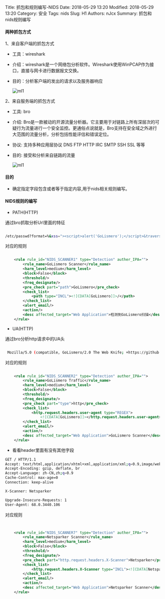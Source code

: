 Title: 抓包和规则编写-NIDS
Date: 2018-05-29 13:20
Modified: 2018-05-29 13:20
Category: 安全
Tags: nids
Slug: H1
Authors: nJcx
Summary: 抓包和nids规则编写

#### 两种抓包方式

 1、来自客户端的抓包方式

- 工具：wireshark

- 介绍：wireshark是一个网络包分析软件。Wireshark使用WinPCAP作为接口，直接与网卡进行数据报文交换。

- 目的：分析客户端的发出的请求以及服务器响应

	![ml1](../images/WX20180813-161129.png)

2、来自服务端的抓包方式

- 工具: bro

- 介绍: Bro是一款被动的开源流量分析器。它主要用于对链路上所有深层次的可疑行为流量进行一个安全监控。更通俗点说就是，Bro支持在安全域之外进行大范围的流量分析，分析包括性能评估和错误定位。

- 协议: 支持多种应用层协议 DNS FTP HTTP IRC SMTP SSH SSL 等等

- 目的: 接受和分析来自链路的流量

	![ml1](../images/WX20180813-161105.png)

#### 目的

- 确定指定字段包含或者等于指定内容,用于nids相关规则编写。

#### NIDS规则的编写


- PATH(HTTP)

通过bro抓取分析Url里面的特征

```bash

/etc/passwd?format=%&xss="><script>alert('GoLismero');</script>&traversal=../../&sql=' OR 1;

```

对应的规则

```xml

    <rule rule_id="NIDS_SCANNER1" type="Detection" auther_IPA="">
        <rule_name>GoLismero Scanner</rule_name>
        <harm_level>medium</harm_level>
        <block>False</block>
        <threshold/>
        <freq_designate/>
        <pre_check part="path">GoLismero</pre_check>
        <check_list>
            <path type="INCL"><![CDATA[GoLismero]]>/</path>
        </check_list>
        <alert_email/>
        <action/>
        <desc affected_target="Web Application">检测到GoLismero扫描</desc>
    </rule>

```

- UA(HTTP)

通过bro分析http请求中的UA头

```bash

 Mozilla/5.0 (compatible, GoLismero/2.0 The Web Knife; +https://github.com/golismero/golismero)

```

对应的规则

```xml

    <rule rule_id="NIDS_SCANNER2" type="Detection" auther_IPA="">
        <rule_name>GoLismero Traffic</rule_name>
        <harm_level>medium</harm_level>
        <block>False</block>
        <threshold/>
        <freq_designate/>
        <pre_check part="type">http</pre_check>
        <check_list>
            <http.request.headers.user-agent type="REGEX">
                <![CDATA[GoLismero]]></http.request.headers.user-agent>
        </check_list>
        <alert_email/>
        <action/>
        <desc affected_target="Web Application">GoLismero Scanner</desc>
    </rule>
```

- 看看header里面有没有其他字段

```bash
GET / HTTP/1.1
Accept: text/html,application/xhtml+xml,application/xml;q=0.9,image/webp,image/apng,*/*;q=0.8
Accept-Encoding: gzip, deflate, br
Accept-Language: zh-CN,zh;q=0.9
Cache-Control: max-age=0
Connection: keep-alive

X-Scanner: Netsparker

Upgrade-Insecure-Requests: 1
User-Agent: 68.0.3440.106 

```


对应规则

```xml


    <rule rule_id="NIDS_SCANNER7" type="Detection" auther_IPA="">
        <rule_name>Netsparker Scanner</rule_name>
        <harm_level>medium</harm_level>
        <block>False</block>
        <threshold/>
        <freq_designate/>
        <pre_check part="http.request.headers.X-Scanner">Netsparker</pre_check>
        <check_list>
            <http.request.headers.X-Scanner type="INCL"><![CDATA[Netsparker]]></http.request.headers.X-Scanner>
        </check_list>
        <alert_email/>
        <action/>
        <desc affected_target="Web Application">Netsparker Scanner</desc>
    </rule>

```